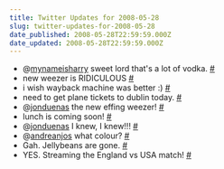 ```yaml
---
title: Twitter Updates for 2008-05-28
slug: twitter-updates-for-2008-05-28
date_published: 2008-05-28T22:59:59.000Z
date_updated: 2008-05-28T22:59:59.000Z
---
```


- @[mynameisharry](http://twitter.com/mynameisharry) sweet lord that's a lot of vodka. [#](http://twitter.com/joelgoodman/statuses/821346424)
- new weezer is RIDICULOUS [#](http://twitter.com/joelgoodman/statuses/821684873)
- i wish wayback machine was better :) [#](http://twitter.com/joelgoodman/statuses/821764427)
- need to get plane tickets to dublin today. [#](http://twitter.com/joelgoodman/statuses/821786712)
- @[jonduenas](http://twitter.com/jonduenas) the new effing weezer! [#](http://twitter.com/joelgoodman/statuses/821795286)
- lunch is coming soon! [#](http://twitter.com/joelgoodman/statuses/821854444)
- @[jonduenas](http://twitter.com/jonduenas) I knew, I knew!!! [#](http://twitter.com/joelgoodman/statuses/821862371)
- @[andreanjos](http://twitter.com/andreanjos) what colour? [#](http://twitter.com/joelgoodman/statuses/821921328)
- Gah. Jellybeans are gone. [#](http://twitter.com/joelgoodman/statuses/821977559)
- YES. Streaming the England vs USA match! [#](http://twitter.com/joelgoodman/statuses/821989504)
